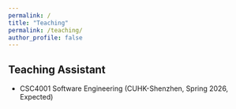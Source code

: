 ```yaml
---
permalink: /
title: "Teaching"
permalink: /teaching/
author_profile: false
---
```


## Teaching Assistant
* CSC4001 Software Engineering (CUHK-Shenzhen, Spring 2026, Expected)
